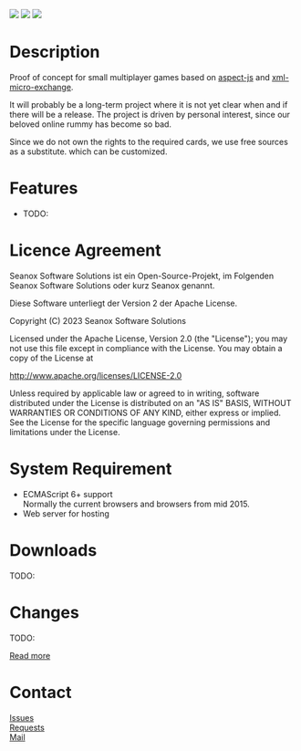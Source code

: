 <p>
  <a href="https://github.com/seanox/xml-micro-exchange-games/pulls"
    ><img src="https://img.shields.io/badge/development-active-green?style=for-the-badge"
  ></a>  
  <a href="https://github.com/seanox/xml-micro-exchange-games/issues"
    ><img src="https://img.shields.io/badge/maintenance-active-green?style=for-the-badge"
  ></a>
  <a href="http://seanox.de/contact"
    ><img src="https://img.shields.io/badge/support-active-green?style=for-the-badge"
  ></a>
</p>

# Description
Proof of concept for small multiplayer games based on [aspect-js](
    https://github.com/seanox/aspect-js) and [xml-micro-exchange](
    https://github.com/seanox/xml-micro-exchange-js).

It will probably be a long-term project where it is not yet clear when and if
there will be a release. The project is driven by personal interest, since our
beloved online rummy has become so bad.

Since we do not own the rights to the required cards, we use free sources as a
substitute. which can be customized.

# Features
- TODO:

# Licence Agreement
Seanox Software Solutions ist ein Open-Source-Projekt, im Folgenden
Seanox Software Solutions oder kurz Seanox genannt.

Diese Software unterliegt der Version 2 der Apache License.

Copyright (C) 2023 Seanox Software Solutions

Licensed under the Apache License, Version 2.0 (the "License"); you may not use
this file except in compliance with the License. You may obtain a copy of the
License at

http://www.apache.org/licenses/LICENSE-2.0

Unless required by applicable law or agreed to in writing, software distributed
under the License is distributed on an "AS IS" BASIS, WITHOUT WARRANTIES OR
CONDITIONS OF ANY KIND, either express or implied. See the License for the
specific language governing permissions and limitations under the License.

# System Requirement
- ECMAScript 6+ support  
  Normally the current browsers and browsers from mid 2015.  
- Web server for hosting

# Downloads
TODO:

# Changes
TODO:

[Read more](https://raw.githubusercontent.com/seanox/xml-micro-exchange-games/master/CHANGES)

# Contact
[Issues](https://github.com/seanox/xml-micro-exchange-games/issues)  
[Requests](https://github.com/seanox/xml-micro-exchange-games/pulls)  
[Mail](https://seanox.com/contact)
